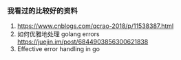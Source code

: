 ### 我看过的比较好的资料

1. https://www.cnblogs.com/qcrao-2018/p/11538387.html
2. 如何优雅地处理 golang errors https://juejin.im/post/6844903856300621838
3. Effective error handling in go 